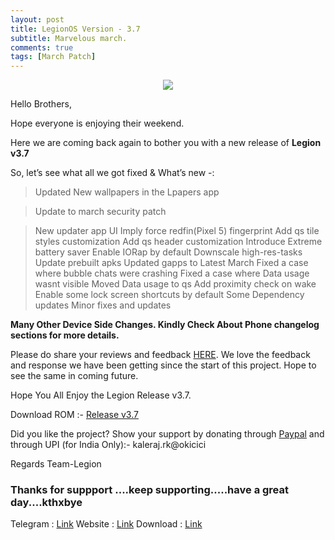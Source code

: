 ```yaml
---
layout: post
title: LegionOS Version - 3.7
subtitle: Marvelous march.
comments: true
tags: [March Patch]
---
```


<p align="center">
<img  src="https://i.imgur.com/6qCMrc2.png">
</p>

Hello Brothers,

Hope everyone is enjoying their weekend. 

Here we are coming back again to bother you with a new release of **Legion v3.7**

So, let’s see what all we got fixed & What’s new -:

> Updated New wallpapers in the Lpapers app

> Update to march security patch

> New updater app UI 
> Imply force redfin(Pixel 5) fingerprint
> Add qs tile styles customization
> Add qs header customization
> Introduce Extreme battery saver
> Enable IORap by default
> Downscale high-res-tasks
> Update prebuilt apks
> Updated gapps to Latest March
> Fixed a case where bubble chats were crashing
> Fixed a case where Data usage wasnt visible
> Moved Data usage to qs
> Add proximity check on wake
> Enable some lock screen shortcuts by default
> Some Dependency updates
> Minor fixes and updates

**Many Other Device Side Changes. Kindly Check About Phone changelog sections for more details.**


Please do share your reviews and feedback [HERE](https://sourceforge.net/projects/legionrom/reviews). We love the feedback and response we have been getting since the start of this project. Hope to see the same in coming future.

Hope You All Enjoy the Legion Release v3.7.

Download ROM :- [Release v3.7](https://sourceforge.net/projects/legionrom/files) 

Did you like the project? Show your support by donating through [Paypal](https://paypal.me/rajkale99) and  through UPI (for India Only):- kaleraj.rk@okicici

Regards
Team-Legion


### Thanks for suppport ....keep supporting.....have a great day....kthxbye

Telegram  : [Link](https://t.me/legionos)
Website    : [Link](https://legionos.org/)
Download : [Link](https://legionos.org/download.html)

